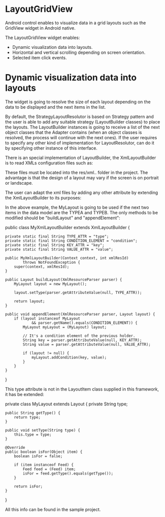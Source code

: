 LayoutGridView
==============

Android control enables to visualize data in a grid layouts such as the GridView widget in Android native. 

The LayoutGridView widget enables:

- Dynamic visualization data into layouts. 
- Horizontal and vertical scrolling depending on screen orientation. 
- Selected item click events.

Dynamic visualization data into layouts
============

The widget is going to resolve the size of each layout depending on the data to be displayed and the next items in the list. 

By default, the StrategyLayoutResolutor is based on Strategy pattern and the user is able to add any suitable strategy (LayoutBuilder classes) to place the layouts. The LayoutBuilder instances is going to receive a list of the next object classes that the Adapter contains (when an object classes is resolved, the process will continue with the next ones). If the user requires to specify any other kind of implementation for LayoutResolutor, can do it by specifying other instance of this interface. 

There is an special implementation of LayoutBuilder, the XmlLayoutBuilder is to read XMLs configuration files such as:

<?xml version="1.0" encoding="utf-8"?>
<layout name="Default">
    <holder width="40.0" height="100.0"></holder>
</layout>

These files must be located into the res/xml.. folder in the project. The advantage is that the design of a layout may vary if the screen is on portrait or landscape. 

The user can adapt the xml files by adding any other attribute by extending the XmlLayoutBuilder to its purposes:

<?xml version="1.0" encoding="utf-8"?>
<layout name="MyLayout">
    <holder width="40.0" height="100.0" type="TYPEA"></holder>
	<holder width="40.0" height="100.0" type="TYPEB"></holder>
</layout>

In the above example, the MyLayout is going to be used if the next two items in the data model are the TYPEA and TYPEB. The only methods to be modified should be "buildLayout" and "appendElement":
 

public class MyXmlLayoutBuilder extends XmlLayoutBuilder {

	private static final String TYPE_ATTR = "type";
	private static final String CONDITION_ELEMENT = "condition";
	private static final String KEY_ATTR = "key";
	private static final String VALUE_ATTR = "value";
	
	public MyXmlLayoutBuilder(Context context, int xmlResId)
			throws NotFoundException {
		super(context, xmlResId);
	}
	
	public Layout buildLayout(XmlResourceParser parser) {
		MyLayout layout = new MyLayout();
		
		layout.setType(parser.getAttributeValue(null, TYPE_ATTR));
		
		return layout;
	}
	
	public void appendElement(XmlResourceParser parser, Layout layout) {
		if (layout instanceof MyLayout 
				&& parser.getName().equals(CONDITION_ELEMENT)) {
			MyLayout myLayout = (MyLayout) layout;
			
			// It's a condition element of the previous holder.
        	String key = parser.getAttributeValue(null, KEY_ATTR);
        	String value = parser.getAttributeValue(null, VALUE_ATTR);
        	
        	if (layout != null) {
        		myLayout.addCondition(key, value);
        	}
		}
	}
}

This type attribute is not in the LayoutItem class supplied in this framework, it has be extended:

private class MyLayout extends Layout {
	private String type;
	
	public String getType() {
		return type;
	}
	
	public void setType(String type) {
		this.type = type;
	}
	
	@Override
	public boolean isFor(Object item) {
		boolean isFor = false;

		if (item instanceof Feed) {
			Feed feed = (Feed) item;
			isFor = feed.getType().equals(getType());
		}
		
		return isFor;
	}
}


All this info can be found in the sample project.